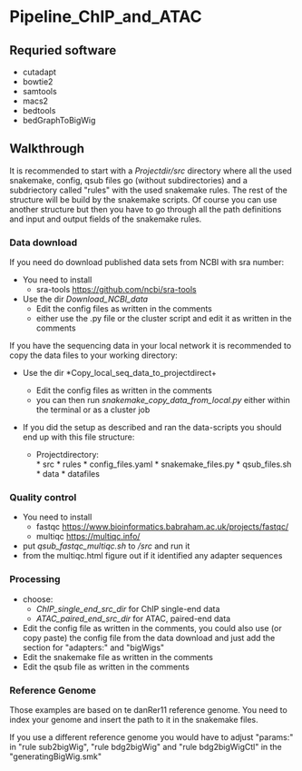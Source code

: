 # Pipeline_ChIP_and_ATAC

## Requried software
* cutadapt
* bowtie2
* samtools
* macs2
* bedtools
* bedGraphToBigWig

## Walkthrough
It is recommended to start with a *Projectdir/src* directory where all the used snakemake, config, qsub files go (without subdirectories) and a subdriectory called "rules" with the used snakemake rules. The rest of the structure will be build by the snakemake scripts. Of course you can use another structure but then you have to go through all the path definitions and input and output fields of the snakemake rules. 

### Data download
If you need do download published data sets from NCBI with sra number:
* You need to install 
    * sra-tools https://github.com/ncbi/sra-tools
* Use the dir *Download_NCBI_data*
    * Edit the config files as written in the comments 
    * either use the .py file or the cluster script and edit it as written in the comments

If you have the sequencing data in your local network it is recommended to copy the data files to your working directory:
* Use the dir *Copy_local_seq_data_to_projectdirect+
   *  Edit the config files as written in the comments 
   * you can then run *snakemake_copy_data_from_local.py* either within the terminal or as a cluster job
   
* If you did the setup as described and ran the data-scripts you should end up with this file structure:  
   * Projectdirectory:  
         * src
           * rules
           * config_files.yaml
           * snakemake_files.py
           * qsub_files.sh
         * data
           * datafiles
           
### Quality control
* You need to install
   * fastqc https://www.bioinformatics.babraham.ac.uk/projects/fastqc/
   * multiqc https://multiqc.info/
* put *qsub_fastqc_multiqc.sh* to */src* and run it 
* from the multiqc.html figure out if it identified any adapter sequences

### Processing
* choose:
   * *ChIP_single_end_src_dir* for ChIP single-end data
   * *ATAC_paired_end_src_dir* for ATAC, paired-end data
* Edit the config file as written in the comments, you could also use (or copy paste) the config file from the data download and just add the section for "adapters:" and "bigWigs"
* Edit the snakemake file as written in the comments
* Edit the qsub file as written in the comments

### Reference Genome
Those examples are based on te danRer11 reference genome. You need to index your genome and insert the path to it in the snakemake files. 

If you use a different reference genome you would have to adjust "params:" in "rule sub2bigWig", "rule bdg2bigWig" and "rule bdg2bigWigCtl" in the "generatingBigWig.smk" 
